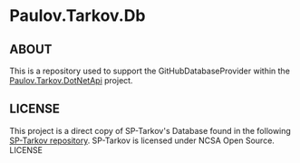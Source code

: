 ﻿# Paulov.Tarkov.Db

## ABOUT
This is a repository used to support the GitHubDatabaseProvider within the [Paulov.Tarkov.DotNetApi](https://github.com/paulov-t/Paulov.Tarkov.DotNetApi) project.

## LICENSE
This project is a direct copy of SP-Tarkov's Database found in the following [SP-Tarkov repository](https://github.com/sp-tarkov/server-csharp). SP-Tarkov is licensed under NCSA Open Source. LICENSE
